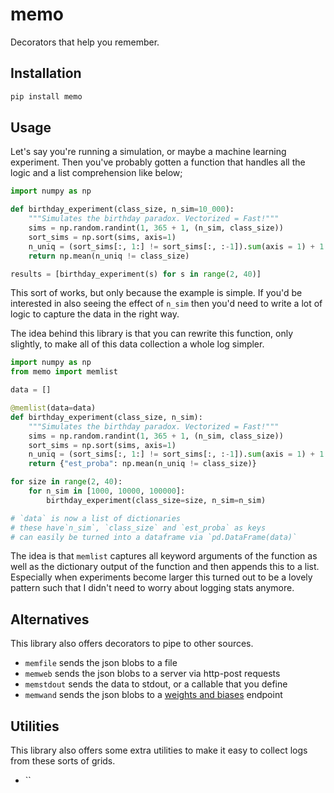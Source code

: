 # memo

Decorators that help you remember.

## Installation 

```python
pip install memo
```

## Usage

Let's say you're running a simulation, or maybe a machine learning experiment. Then you've
probably gotten a function that handles all the logic and a list comprehension like below; 

```python
import numpy as np 

def birthday_experiment(class_size, n_sim=10_000):
    """Simulates the birthday paradox. Vectorized = Fast!"""
    sims = np.random.randint(1, 365 + 1, (n_sim, class_size))
    sort_sims = np.sort(sims, axis=1)
    n_uniq = (sort_sims[:, 1:] != sort_sims[:, :-1]).sum(axis = 1) + 1
    return np.mean(n_uniq != class_size)

results = [birthday_experiment(s) for s in range(2, 40)]
```

This sort of works, but only because the example is simple. If you'd be interested in also 
seeing the effect of `n_sim` then you'd need to write a lot of logic to capture the data
in the right way.

The idea behind this library is that you can rewrite this function, only slightly, to make
all of this data collection a whole log simpler. 

```python
import numpy as np 
from memo import memlist

data = []

@memlist(data=data)
def birthday_experiment(class_size, n_sim):
    """Simulates the birthday paradox. Vectorized = Fast!"""
    sims = np.random.randint(1, 365 + 1, (n_sim, class_size))
    sort_sims = np.sort(sims, axis=1)
    n_uniq = (sort_sims[:, 1:] != sort_sims[:, :-1]).sum(axis = 1) + 1
    return {"est_proba": np.mean(n_uniq != class_size)}

for size in range(2, 40):
    for n_sim in [1000, 10000, 100000]:
        birthday_experiment(class_size=size, n_sim=n_sim)

# `data` is now a list of dictionaries 
# these have`n_sim`, `class_size` and `est_proba` as keys
# can easily be turned into a dataframe via `pd.DataFrame(data)`
```

The idea is that `memlist` captures all keyword arguments of the function as well as 
the dictionary output of the function and then appends this to a list. Especially 
when experiments become larger this turned out to be a lovely pattern such that I didn't
need to worry about logging stats anymore. 

## Alternatives 

This library also offers decorators to pipe to other sources. 

- `memfile` sends the json blobs to a file 
- `memweb` sends the json blobs to a server via http-post requests
- `memstdout` sends the data to stdout, or a callable that you define
- `memwand` sends the json blobs to a [weights and biases](https://wandb.ai/) endpoint

## Utilities 

This library also offers some extra utilities to make it easy to collect logs from these sorts
of grids. 

- ``